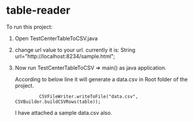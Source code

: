 # table-reader

To run this project:

1. Open TestCenterTableToCSV.java

2. change url value to your url. 
   currently it is: 
   String url="http://localhost:8234/sample.html";
   
3. Now run TestCenterTableToCSV => main() as java application.
   
   According to below line it will generate a data.csv in Root folder of the project.
    
                CSVFileWriter.writeToFile("data.csv", CSVBuilder.buildCSVRows(table));
    
   I have attached a sample data.csv also.

